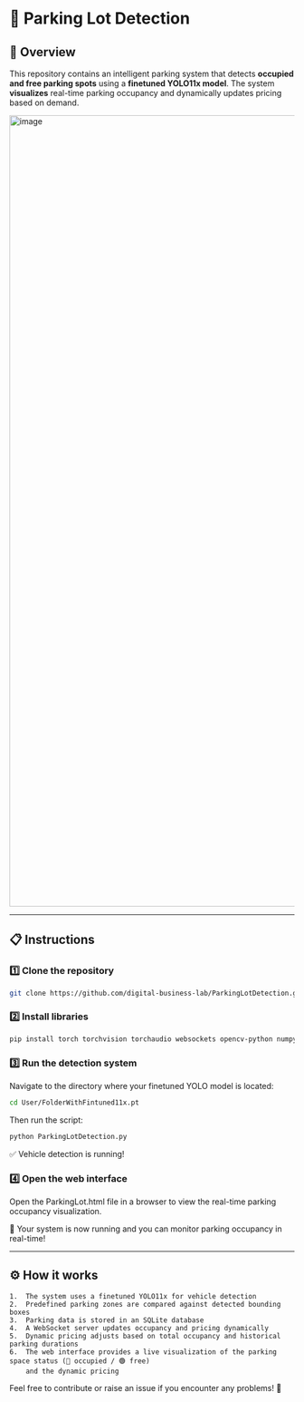 # 🚗 Parking Lot Detection
## 📌 Overview  
This repository contains an intelligent parking system that detects **occupied and free parking spots** using a **finetuned YOLO11x model**. The system **visualizes** real-time parking occupancy and dynamically updates pricing based on demand.

<img width="1396" alt="image" src="https://github.com/user-attachments/assets/33b5e9d5-40ca-42d4-b34c-eb869cdf1504" />

---

## 📋 Instructions  

### 1️⃣ Clone the repository  
```bash
git clone https://github.com/digital-business-lab/ParkingLotDetection.git
```

### 2️⃣ Install libraries
```bash
pip install torch torchvision torchaudio websockets opencv-python numpy mss ultralytics sqlite3
```

### 3️⃣ Run the detection system
Navigate to the directory where your finetuned YOLO model is located:
```bash
cd User/FolderWithFintuned11x.pt
```
Then run the script:
```bash
python ParkingLotDetection.py
```
✅ Vehicle detection is running!

### 4️⃣ Open the web interface
Open the ParkingLot.html file in a browser to view the real-time parking occupancy visualization.

🚗 Your system is now running and you can monitor parking occupancy in real-time!

---

## ⚙️ How it works

	1.	The system uses a finetuned YOLO11x for vehicle detection
	2.	Predefined parking zones are compared against detected bounding boxes
	3.	Parking data is stored in an SQLite database
	4.	A WebSocket server updates occupancy and pricing dynamically
	5.	Dynamic pricing adjusts based on total occupancy and historical parking durations
	6.	The web interface provides a live visualization of the parking space status (🔴 occupied / 🟢 free)
 		and the dynamic pricing


Feel free to contribute or raise an issue if you encounter any problems! 🚀

